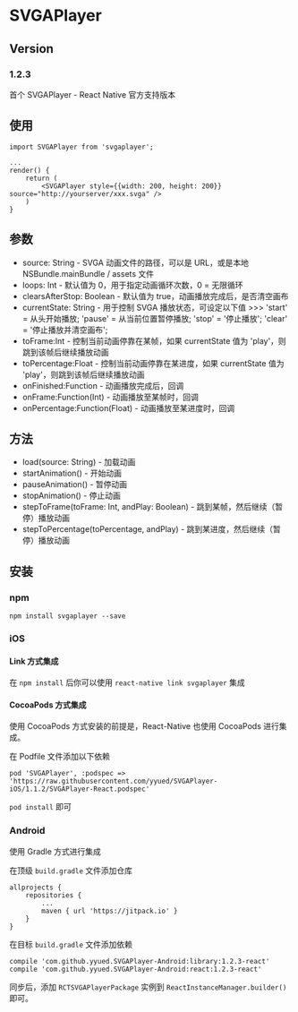 # SVGAPlayer

## Version

### 1.2.3

首个 SVGAPlayer - React Native 官方支持版本

## 使用

```
import SVGAPlayer from 'svgaplayer';
```

```
...
render() {
    return (
        <SVGAPlayer style={{width: 200, height: 200}} source="http://yourserver/xxx.svga" />
    )
}
```

## 参数

* source: String - SVGA 动画文件的路径，可以是 URL，或是本地 NSBundle.mainBundle / assets 文件
* loops: Int - 默认值为 0，用于指定动画循环次数，0 = 无限循环
* clearsAfterStop: Boolean - 默认值为 true，动画播放完成后，是否清空画布
* currentState: String - 用于控制 SVGA 播放状态，可设定以下值 >>> 'start' = 从头开始播放; 'pause' = 从当前位置暂停播放; 'stop' = '停止播放'; 'clear' = '停止播放并清空画布';
* toFrame:Int - 控制当前动画停靠在某帧，如果 currentState 值为 'play'，则跳到该帧后继续播放动画
* toPercentage:Float - 控制当前动画停靠在某进度，如果 currentState 值为 'play'，则跳到该帧后继续播放动画
* onFinished:Function - 动画播放完成后，回调
* onFrame:Function(Int) - 动画播放至某帧时，回调
* onPercentage:Function(Float) - 动画播放至某进度时，回调

## 方法

* load(source: String) - 加载动画
* startAnimation() - 开始动画
* pauseAnimation() - 暂停动画
* stopAnimation() - 停止动画
* stepToFrame(toFrame: Int, andPlay: Boolean) - 跳到某帧，然后继续（暂停）播放动画
* stepToPercentage(toPercentage, andPlay) - 跳到某进度，然后继续（暂停）播放动画

## 安装

### npm

```
npm install svgaplayer --save
```

### iOS

#### Link 方式集成

在 ```npm install``` 后你可以使用 ```react-native link svgaplayer``` 集成

#### CocoaPods 方式集成

使用 CocoaPods 方式安装的前提是，React-Native 也使用 CocoaPods 进行集成。

在 Podfile 文件添加以下依赖

```
pod 'SVGAPlayer', :podspec => 'https://raw.githubusercontent.com/yyued/SVGAPlayer-iOS/1.1.2/SVGAPlayer-React.podspec'
```

```pod install``` 即可

### Android

使用 Gradle 方式进行集成

在顶级 ```build.gradle``` 文件添加仓库

```
allprojects {
    repositories {
        ...
        maven { url 'https://jitpack.io' }
    }
}
```

在目标 ```build.gradle``` 文件添加依赖

```
compile 'com.github.yyued.SVGAPlayer-Android:library:1.2.3-react'
compile 'com.github.yyued.SVGAPlayer-Android:react:1.2.3-react'
```

同步后，添加 ```RCTSVGAPlayerPackage``` 实例到 ```ReactInstanceManager.builder()``` 即可。
